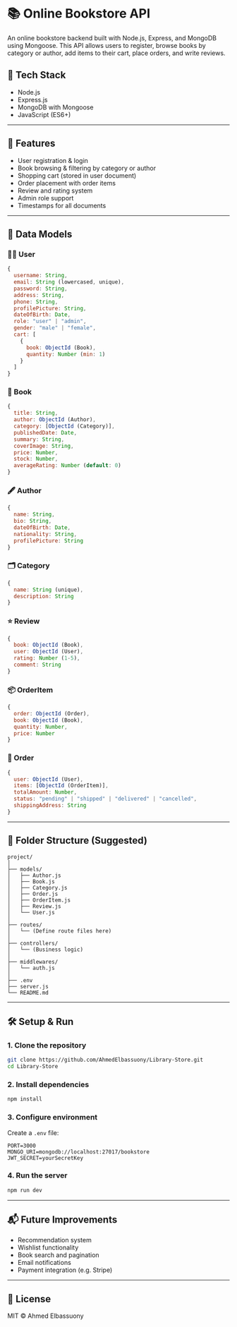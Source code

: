 # 📚 Online Bookstore API

An online bookstore backend built with Node.js, Express, and MongoDB using Mongoose. This API allows users to register, browse books by category or author, add items to their cart, place orders, and write reviews.

## 🔧 Tech Stack

- Node.js
- Express.js
- MongoDB with Mongoose
- JavaScript (ES6+)

---

## 🚀 Features

- User registration & login
- Book browsing & filtering by category or author
- Shopping cart (stored in user document)
- Order placement with order items
- Review and rating system
- Admin role support
- Timestamps for all documents

---

## 🧩 Data Models

### 🧑‍💻 User
```js
{
  username: String,
  email: String (lowercased, unique),
  password: String,
  address: String,
  phone: String,
  profilePicture: String,
  dateOfBirth: Date,
  role: "user" | "admin",
  gender: "male" | "female",
  cart: [
    {
      book: ObjectId (Book),
      quantity: Number (min: 1)
    }
  ]
}
```

### 📖 Book
```js
{
  title: String,
  author: ObjectId (Author),
  category: [ObjectId (Category)],
  publishedDate: Date,
  summary: String,
  coverImage: String,
  price: Number,
  stock: Number,
  averageRating: Number (default: 0)
}
```

### 🖋️ Author
```js
{
  name: String,
  bio: String,
  dateOfBirth: Date,
  nationality: String,
  profilePicture: String
}
```

### 🗂️ Category
```js
{
  name: String (unique),
  description: String
}
```

### ⭐ Review
```js
{
  book: ObjectId (Book),
  user: ObjectId (User),
  rating: Number (1-5),
  comment: String
}
```

### 📦 OrderItem
```js
{
  order: ObjectId (Order),
  book: ObjectId (Book),
  quantity: Number,
  price: Number
}
```

### 🧾 Order
```js
{
  user: ObjectId (User),
  items: [ObjectId (OrderItem)],
  totalAmount: Number,
  status: "pending" | "shipped" | "delivered" | "cancelled",
  shippingAddress: String
}
```

---

## 📁 Folder Structure (Suggested)

```
project/
│
├── models/
│   ├── Author.js
│   ├── Book.js
│   ├── Category.js
│   ├── Order.js
│   ├── OrderItem.js
│   ├── Review.js
│   └── User.js
│
├── routes/
│   └── (Define route files here)
│
├── controllers/
│   └── (Business logic)
│
├── middlewares/
│   └── auth.js
│
├── .env
├── server.js
└── README.md
```

---

## 🛠️ Setup & Run

### 1. Clone the repository
```bash
git clone https://github.com/AhmedElbassuony/Library-Store.git
cd Library-Store
```

### 2. Install dependencies
```bash
npm install
```

### 3. Configure environment
Create a `.env` file:
```
PORT=3000
MONGO_URI=mongodb://localhost:27017/bookstore
JWT_SECRET=yourSecretKey
```

### 4. Run the server
```bash
npm run dev
```

---

## 📬 Future Improvements

- Recommendation system
- Wishlist functionality
- Book search and pagination
- Email notifications
- Payment integration (e.g. Stripe)

---

## 📝 License

MIT © Ahmed Elbassuony